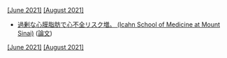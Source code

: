 [\[June 2021\]](2106.md) [\[August 2021\]](2108.md)

* [過剰な心膜脂肪で心不全リスク増。 (Icahn School of Medicine at Mount Sinai)](https://www.mountsinai.org/about/newsroom/2021/fat-around-the-heart-linked-to-increased-risk-of-heart-failure) ([論文](https://www.jacc.org/doi/abs/10.1016/j.jacc.2021.04.003))

[\[June 2021\]](2106.md) [\[August 2021\]](2108.md)
